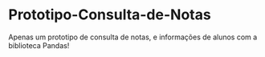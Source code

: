 # Prototipo-Consulta-de-Notas
Apenas um prototipo de consulta de notas, e informações de alunos com a biblioteca Pandas!
